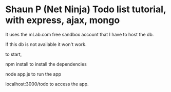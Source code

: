 Shaun P (Net Ninja) Todo list tutorial, with express, ajax, mongo
==================================================================

It uses the mLab.com free sandbox account that I have to host the db.

If this db is not available it won't work.



to start, 

npm install to install the dependencies

node app.js     to run the app

localhost:3000/todo to access the app.
